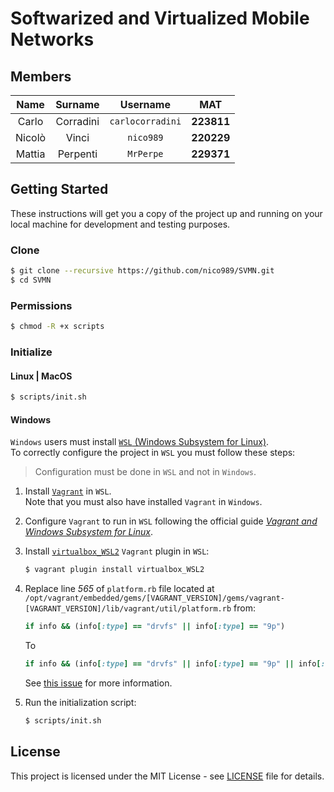 # Softwarized and Virtualized Mobile Networks

## Members

|  Name  |  Surname  |     Username     |    MAT     |
| :----: | :-------: | :--------------: | :--------: |
| Carlo  | Corradini | `carlocorradini` | **223811** |
| Nicolò |   Vinci   |    `nico989`     | **220229** |
| Mattia | Perpenti  |    `MrPerpe`     | **229371** |

## Getting Started

These instructions will get you a copy of the project up and running on your local machine for development and testing purposes.

### Clone

```bash
$ git clone --recursive https://github.com/nico989/SVMN.git
$ cd SVMN
```

### Permissions

```bash
$ chmod -R +x scripts
```

### Initialize

#### Linux | MacOS

```bash
$ scripts/init.sh
```

#### Windows

`Windows` users must install [`WSL` (Windows Subsystem for Linux)](https://docs.microsoft.com/windows/wsl/install).<br/>
To correctly configure the project in `WSL` you must follow these steps:

> Configuration must be done in `WSL` and not in `Windows`.

1. Install [`Vagrant`](https://www.vagrantup.com/downloads) in `WSL`.<br/>
   Note that you must also have installed `Vagrant` in `Windows`.

2. Configure `Vagrant` to run in `WSL` following the official guide [_Vagrant and Windows Subsystem for Linux_](https://www.vagrantup.com/docs/other/wsl).

3. Install [`virtualbox_WSL2`](https://github.com/Karandash8/virtualbox_WSL2) `Vagrant` plugin in `WSL`:

   ```bash
   $ vagrant plugin install virtualbox_WSL2
   ```

4. Replace line _565_ of `platform.rb` file located at `/opt/vagrant/embedded/gems/[VAGRANT_VERSION]/gems/vagrant-[VAGRANT_VERSION]/lib/vagrant/util/platform.rb` from:

   ```ruby
   if info && (info[:type] == "drvfs" || info[:type] == "9p")
   ```

   To

   ```ruby
   if info && (info[:type] == "drvfs" || info[:type] == "9p" || info[:type] == "ext4")
   ```

   See [this issue](https://github.com/hashicorp/vagrant/issues/11623) for more information.

5. Run the initialization script:
   ```bash
   $ scripts/init.sh
   ```

## License

This project is licensed under the MIT License - see [LICENSE](LICENSE) file for details.
